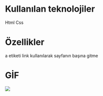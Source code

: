 # Kullanılan teknolojiler

Html Css 

# Özellikler

a etiketi link kullanılarak sayfanın başına gitme

# GİF

![](./images/amazon-clone.gif)